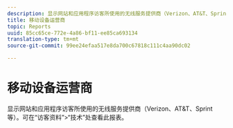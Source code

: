 ```yaml
---
description: 显示网站和应用程序访客所使用的无线服务提供商（Verizon、AT&T、Sprint 等）。可在“访客资料”>“技术”处查看此报表。
title: 移动设备运营商
topic: Reports
uuid: 85cc65ce-772e-4a86-bf11-ee85ca693134
translation-type: tm+mt
source-git-commit: 99ee24efaa517e8da700c67818c111c4aa90dc02

---
```



# 移动设备运营商

显示网站和应用程序访客所使用的无线服务提供商（Verizon、AT&amp;T、Sprint 等）。可在“访客资料”&gt;“技术”处查看此报表。

